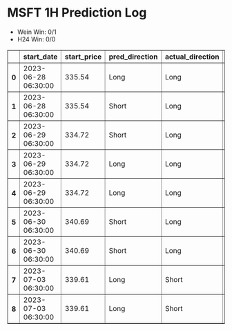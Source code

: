 <h1>MSFT 1H Prediction Log</h1>

* Wein Win: 0/1
* H24  Win: 0/0
<table border="1" class="dataframe">
  <thead>
    <tr style="text-align: right;">
      <th></th>
      <th>start_date</th>
      <th>start_price</th>
      <th>pred_direction</th>
      <th>actual_direction</th>
      <th>end_date</th>
      <th>end_price</th>
      <th>confidence</th>
      <th>difference</th>
      <th>model_type</th>
    </tr>
  </thead>
  <tbody>
    <tr>
      <th>0</th>
      <td>2023-06-28 06:30:00</td>
      <td>335.54</td>
      <td>Long</td>
      <td>Long</td>
      <td>2023-06-28 12:00:00</td>
      <td>335.91</td>
      <td>78.787879</td>
      <td>0.37</td>
      <td>NaN</td>
    </tr>
    <tr>
      <th>1</th>
      <td>2023-06-28 06:30:00</td>
      <td>335.54</td>
      <td>Short</td>
      <td>Long</td>
      <td>2023-06-28 12:00:00</td>
      <td>335.91</td>
      <td>77.419355</td>
      <td>0.37</td>
      <td>NaN</td>
    </tr>
    <tr>
      <th>2</th>
      <td>2023-06-29 06:30:00</td>
      <td>334.72</td>
      <td>Short</td>
      <td>Long</td>
      <td>2023-06-29 08:00:00</td>
      <td>335.56</td>
      <td>74.193548</td>
      <td>0.84</td>
      <td>NaN</td>
    </tr>
    <tr>
      <th>3</th>
      <td>2023-06-29 06:30:00</td>
      <td>334.72</td>
      <td>Long</td>
      <td>Long</td>
      <td>2023-06-29 08:00:00</td>
      <td>335.56</td>
      <td>75.757576</td>
      <td>0.84</td>
      <td>NaN</td>
    </tr>
    <tr>
      <th>4</th>
      <td>2023-06-29 06:30:00</td>
      <td>334.72</td>
      <td>Long</td>
      <td>Long</td>
      <td>2023-06-29 08:00:00</td>
      <td>335.56</td>
      <td>75.757576</td>
      <td>0.84</td>
      <td>NaN</td>
    </tr>
    <tr>
      <th>5</th>
      <td>2023-06-30 06:30:00</td>
      <td>340.69</td>
      <td>Short</td>
      <td>Long</td>
      <td>2023-06-30 07:00:00</td>
      <td>341.65</td>
      <td>71.875000</td>
      <td>0.96</td>
      <td>NaN</td>
    </tr>
    <tr>
      <th>6</th>
      <td>2023-06-30 06:30:00</td>
      <td>340.69</td>
      <td>Short</td>
      <td>Long</td>
      <td>2023-06-30 07:00:00</td>
      <td>341.65</td>
      <td>74.193548</td>
      <td>0.96</td>
      <td>NaN</td>
    </tr>
    <tr>
      <th>7</th>
      <td>2023-07-03 06:30:00</td>
      <td>339.61</td>
      <td>Long</td>
      <td>Short</td>
      <td>2023-07-03 06:30:00</td>
      <td>339.61</td>
      <td>74.193548</td>
      <td>0.00</td>
      <td>NaN</td>
    </tr>
    <tr>
      <th>8</th>
      <td>2023-07-03 06:30:00</td>
      <td>339.61</td>
      <td>Long</td>
      <td>Short</td>
      <td>2023-07-03 06:30:00</td>
      <td>339.61</td>
      <td>71.875000</td>
      <td>0.00</td>
      <td>Wein</td>
    </tr>
  </tbody>
</table>